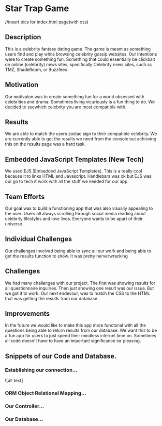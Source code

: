 # Star Trap Game

//insert pics for index.html page(with css)

## Description

This is a celebrity fantasy dating game. The game is meant as something users find and play while browsing celebrity gossip websites. Our intentions were to create something fun. Something that could essentially be clickbait on online (celebrity) news sites, specifically Celebrity news sites, such as TMZ, ShadeRoom, or Buzzfeed.

## Motivation

Our motivaton was to create something fun for a world obsessed with celebrities and drama. Sometimes living vicuriously is a fun thing to do. We decided to seewhich celebrity you are most compatible with. 

## Results

We are able to match the users zodiac sign to their compatible celebrity. We are currently able to get the results we need from the console but achieving this on the results page was a hard task.

## Embedded JavaScript Templates (New Tech)

We used EJS (Embedded JavaScript Templates).
This is a really cool because it to links HTML and Javascript. 
Handlebars was ok but EJS was our go to tech it work with all the stuff we needed for our app.


## Team Efforts

Our goal was to build a functioning app that was also visually appealing to the user. Users all always scrolling through social media reading about celebrity lifestyles and love lives. Everyone wants to be apart of their universe.


## Individual Challenges

Our challenges involved being able to sync all our work and being able to get the results function to show. It was pretty nerverwracking 


## Challenges

We had many challenges with our project. The first was showing results for all questionnaire inquiries. Then just showing one result was our issue. But we got it to work. Our next endevour, was to match the CSS to the HTML that was getting the results from our database.

## Improvements

In the future we would like to make this app more functonal with all the questions being able to return results from our database. We want this to be a fun app for users to just spend their mindless  internet time on. Sometimes all code doesn't have to have an important significance ior pleasing.


## Snippets of our Code and Database.

### Establishing our connection...

![alt text] 


### ORM Object Relational Mapping...


### Our Controller...



### Our Database...






